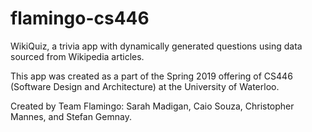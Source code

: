 # flamingo-cs446

WikiQuiz, a trivia app with dynamically generated questions using data sourced from Wikipedia articles.

This app was created as a part of the Spring 2019 offering of CS446 (Software Design and Architecture) at the University of Waterloo.

Created by Team Flamingo: Sarah Madigan, Caio Souza, Christopher Mannes, and Stefan Gemnay.
